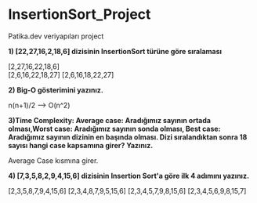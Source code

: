 # InsertionSort_Project
Patika.dev veriyapıları project

**1) [22,27,16,2,18,6] dizisinin InsertionSort türüne göre sıralaması**

[2,27,16,22,18,6]  
[2,6,16,22,18,27]
[2,6,16,18,22,27]

**2) Big-O gösterimini yazınız.**

n(n+1)/2 --> O(n^2)

**3)Time Complexity: Average case: Aradığımız sayının ortada olması,Worst case: Aradığımız sayının sonda olması, Best case: Aradığımız sayının dizinin en başında olması.
Dizi sıralandıktan sonra 18 sayısı hangi case kapsamına girer? Yazınız.**

Average Case kısmına girer.

**4) [7,3,5,8,2,9,4,15,6] dizisinin Insertion Sort'a göre ilk 4 adımını yazınız.**

[2,3,5,8,7,9,4,15,6]
[2,3,4,8,7,9,5,15,6]
[2,3,4,5,7,9,8,15,6]
[2,3,4,5,6,9,8,15,7]
